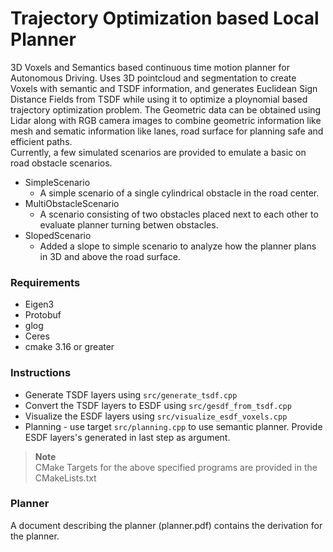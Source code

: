 # Trajectory Optimization based Local Planner
3D Voxels and Semantics based continuous time motion planner for Autonomous Driving. Uses 3D pointcloud and segmentation to create Voxels with semantic and TSDF information, and generates Euclidean Sign Distance Fields from TSDF while using it to optimize a ploynomial based trajectory optimization problem. The Geometric data can be obtained using Lidar along with RGB camera images to combine geometric information like mesh and sematic information like lanes, road surface for planning safe and efficient paths. <br>
Currently, a few simulated scenarios are provided to emulate a basic on road obstacle scenarios. <br>
- SimpleScenario 
    - A simple scenario of a single cylindrical obstacle
           in the road center.
- MultiObstacleScenario
    - A scenario consisting of two obstacles placed next to each other to evaluate planner turning betwen obstacles.
- SlopedScenario
    - Added a slope to simple scenario to analyze how the planner plans in 3D and above the road surface.

### Requirements
- Eigen3
- Protobuf
- glog
- Ceres
- cmake 3.16 or greater

### Instructions
- Generate TSDF layers using `src/generate_tsdf.cpp`
- Convert the TSDF layers to ESDF using `src/gesdf_from_tsdf.cpp`
- Visualize the ESDF layers using `src/visualize_esdf_voxels.cpp`
- Planning - use target `src/planning.cpp` to use semantic planner. Provide ESDF layers's generated in last step as argument. 

>**Note** <br>
>CMake Targets for the above specified programs are provided in the CMakeLists.txt

### Planner
A document describing the planner (planner.pdf) contains the derivation for the planner.